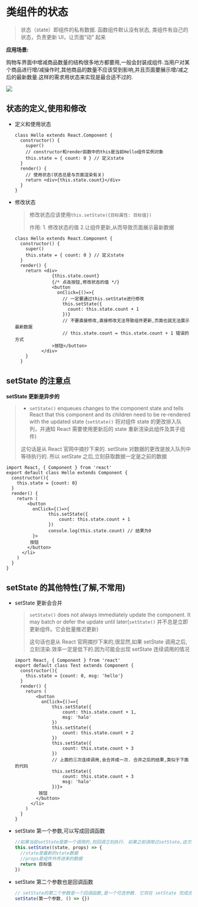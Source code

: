 # 类组件的状态

> 状态（state）即组件的私有数据. 函数组件默认没有状态, 类组件有自己的状态，负责更新 UI，让页面“动” 起来

**应用场景:**

购物车界面中增减商品数量的结构很多地方都要用,一般会封装成组件.当用户对某个商品进行增/减操作时,其他商品的数量不应该受到影响,并且页面要展示增/减之后的最新数量.这样的需求用状态来实现是最合适不过的.

![](/images/edit2.png)

## 状态的定义,使用和修改

- 定义和使用状态

  ```js{4,5,8,9}
  class Hello extends React.Component {
    constructor() {
      super()
      // constructor和render函数中的this是当前Hello组件实例对象
      this.state = { count: 0 } // 定义state
    }
    render() {
      // 使用状态(状态总是与页面渲染有关)
      return <div>{this.state.count}</div>
    }
  }
  ```

- 修改状态

  > 修改状态应该使用`this.setState({目标属性: 目标值})`
  >
  > 作用: 1. 修改状态的值 2.让组件更新,从而导致页面展示最新数据

  ```js{10-18}
  class Hello extends React.Component {
    constructor() {
      super()
      this.state = { count: 0 } // 定义state
    }
    render() {
      return <div>
                {this.state.count}
                {/* 点击按钮,修改状态的值 */}
                <button
                  onClick={()=>{
                    // 一定要通过this.setState进行修改
                    this.setState({
                      count: this.state.count + 1
                    })}
                    // 不要直接修改,直接修改无法导致组件更新,页面也就无法展示最新数据
                    // this.state.count = this.state.count + 1 错误的方式
                >按钮</button>
            </div>
      }
    }
  ```

## setState 的注意点

**setState 更新是异步的**

> - `setState()` enqueues changes to the component state and tells React that this component and its children need to be re-rendered with the updated state (`setState()` 将对组件 state 的更改排入队列，并通知 React 需要使用更新后的 state 重新渲染此组件及其子组件)
>
> 这句话是从 React 官网中摘抄下来的. setState 对数据的更改是放入队列中等待执行的. 所以 setState 之后,立刻获取数据一定是之前的数据

```js{13}
import React, { Component } from 'react'
export default class Hello extends Component {
  constructor(){
	this.state = {count: 0}
  }
  render() {
    return (
        <button
          onClick={()=>{
        		this.setState({
                    count: this.state.count + 1
				})
        		console.log(this.state.count) // 结果为0
		  }>
         按钮
        </button>
      </li>
    )
  }
}
```

## setState 的其他特性(了解,不常用)

- setState 更新会合并

  > `setState()` does not always immediately update the component. It may batch or defer the update until later(`setState()` 并不总是立即更新组件。它会批量推迟更新)
  >
  > 这句话也是从 React 官网摘抄下来的,很显然,如果 setState 调用之后,立刻渲染.效率一定是低下的.因为可能会出现 setState 连续调用的情况

  ```js{10-24}
  import React, { Component } from 'react'
  export default class Test extends Component {
    constructor(){
  	  this.state = {count: 0, msg: 'hello'}
    }
    render() {
      return (
          <button
            onClick={()=>{
          		this.setState({
                    count: this.state.count + 1,
                    msg: 'halo'
  				})
          		this.setState({
                    count: this.state.count + 2
  				})
          		this.setState({
                    count: this.state.count + 3
  				})
          		// 上面的三次连续调用,会合并成一次. 合并之后的结果,类似于下面的代码
          		this.setState({
                    count: this.state.count + 3
                    msg: 'halo'
  				})}>
           按钮
          </button>
        </li>
      )
    }
  }
  ```

- setState 第一个参数,可以写成回调函数

  ```js
  //如果当前setState是第一个调用的,则回调立刻执行. 如果之前调用过setState,这次setState的回调等待之前数据修改完毕之后执行
  this.setState((state, props) => {
    //state是最新的state数据
    //props是组件外传进来的数据
    return 目标值
  })
  ```

- setState 第二个参数也是回调函数

  ```js
  // setState的第二个参数是一个回调函数,是一个可选参数. 它将在 setState 完成合并并重新渲染组件后执行
  setState(第一个参数, () => {})
  ```

